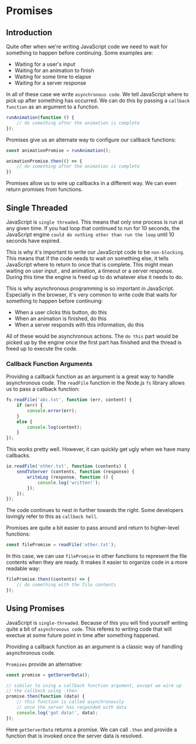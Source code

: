 # Promises

## Introduction

Quite ofter when we're writing JavaScript code we need to wait for something to
happen before continuing. Some examples are:

- Waiting for a user's input
- Waiting for an animation to finish
- Waiting for some time to elapse
- Waiting for a server response

In all of these case we write `asynchronous code`. We tell JavaScript where to
pick up after something has occurred. We can do this by passing a `callback
function` as an argument to a function.

```javascript
runAnimation(function () {
    // do something after the animation is complete
});
```

Promises give us an alternate way to configure our callback functions:

```javascript
const animationPromise = runAnimation();

animationPromise.then(() => {
    // do something after the animation is complete
})
```

Promises allow us to wire up callbacks in a different way. We can even return
promises from functions.

## Single Threaded

JavaScript is `single threaded`. This means that only one process is run at any
given time. If you had loop that continued to run for 10 seconds, the JavaScript
engine `could do nothing other than run the loop` until 10 seconds have expired.

This is why it's important to write our JavaScript code to be `non-blocking`.
This means that if the code needs to wait on something else, it tells JavaScript
where to return to once that is complete. This might mean waiting on user input
, and animation, a timeout or a server response. During this time the engine is
freed up to do whatever else it needs to do.

This is why asynchronous programming is so important in JavaScript. Especially
in the browser, it's very common to write code that waits for something to
happen before continuing:

- When a user clicks this button, do this
- When an animation is finished, do this
- When a server responds with this information, do this

All of these would be asynchronous actions. The `do this` part would be picked
up by the engine once the first part has finished and the thread is freed up to
execute the code.

### Callback Function Arguments

Providing a callback function as an argument is a great way to handle
asynchronous code. The `readFile` function in the Node.js `fs` library allows
us to pass a callback function:

```javascript
fs.readFile('abc.txt', function (err, content) {
    if (err) {
        console.error(err);
    }
    else {
        console.log(content);
    }
});
```

This works pretty well. However, it can quickly get ugly when we have many
callbacks.

```javascript
io.readFile('other.txt', function (contents) {
    sendToServer (contents, function (response) {
        writeLog (response, function () {
            console.log('written!');
        });
    });
});
```

The code continues to nest in further towards the right. Some developers
lovingly refer to this as `callback hell`.

Promises are quite a bit easier to pass around and return to higher-level
functions:

```javascript
const filePromise = readFile('other.txt');
```

In this case, we can use `filePromise` in other functions to represent the file
contents when they are ready. It makes it easier to organize code in a more
readable way:

```javascript
filePromise.then((contents) => {
    // do something with the file contents
});
```

## Using Promises

JavaScript is `single-threaded`. Because of this you will find yourself writing
quite a bit of `asynchronous code`. This referes to writing code that will
exectue at some future point in time after something happened.

Providing a callback function as an argument is a classic way of handling
asynchronous code.

`Promises` provide an alternative:

```javascript
const promise = getServerData();

// similar to using a callback function argument, except we wire up
// the callback using .then
promise.then(function (data) {
    // this function is called asynchronously
    // once the server has responded with data
    console.log('got data!', data);
});
```

Here `getServerData` returns a promise. We can call `.then` and provide a
function that is invoked once the server data is resolved.

